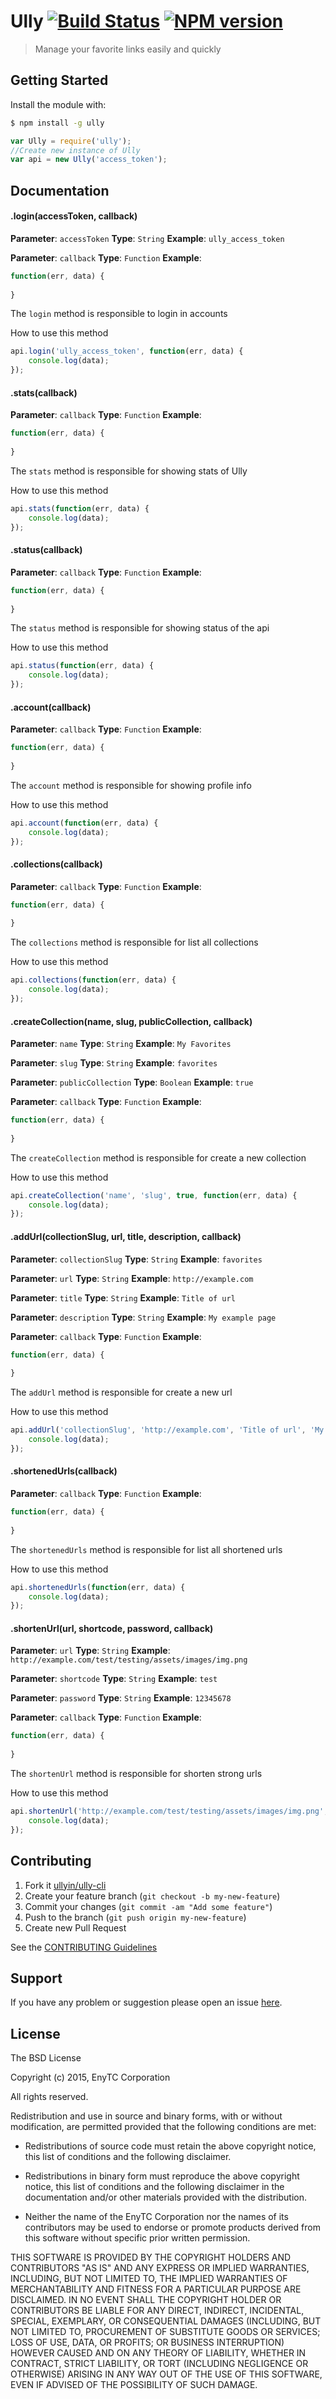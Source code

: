 # Ully [![Build Status](https://secure.travis-ci.org/ullyin/ully-cli.png?branch=master)](http://travis-ci.org/ullyin/ully-cli) [![NPM version](https://badge-me.herokuapp.com/api/npm/ully.png)](http://badges.enytc.com/for/npm/ully)

> Manage your favorite links easily and quickly

## Getting Started

Install the module with: 

```bash
$ npm install -g ully
```

```javascript
var Ully = require('ully');
//Create new instance of Ully
var api = new Ully('access_token');
```

## Documentation

#### .login(accessToken, callback)

**Parameter**: `accessToken`
**Type**: `String`
**Example**: `ully_access_token`


**Parameter**: `callback`
**Type**: `Function`
**Example**: 
```javascript
function(err, data) {
    
}
```

The `login` method is responsible to login in accounts

How to use this method

```javascript
api.login('ully_access_token', function(err, data) {
    console.log(data);
});
```

#### .stats(callback)

**Parameter**: `callback`
**Type**: `Function`
**Example**: 
```javascript
function(err, data) {
    
}
```

The `stats` method is responsible for showing stats of Ully

How to use this method

```javascript
api.stats(function(err, data) {
    console.log(data);
});
```

#### .status(callback)

**Parameter**: `callback`
**Type**: `Function`
**Example**: 
```javascript
function(err, data) {
    
}
```

The `status` method is responsible for showing status of the api

How to use this method

```javascript
api.status(function(err, data) {
    console.log(data);
});
```

#### .account(callback)

**Parameter**: `callback`
**Type**: `Function`
**Example**: 
```javascript
function(err, data) {
    
}
```

The `account` method is responsible for showing profile info

How to use this method

```javascript
api.account(function(err, data) {
    console.log(data);
});
```

#### .collections(callback)

**Parameter**: `callback`
**Type**: `Function`
**Example**: 
```javascript
function(err, data) {
    
}
```

The `collections` method is responsible for list all collections

How to use this method

```javascript
api.collections(function(err, data) {
    console.log(data);
});
```

#### .createCollection(name, slug, publicCollection, callback)

**Parameter**: `name`
**Type**: `String`
**Example**: `My Favorites`


**Parameter**: `slug`
**Type**: `String`
**Example**: `favorites`


**Parameter**: `publicCollection`
**Type**: `Boolean`
**Example**: `true`


**Parameter**: `callback`
**Type**: `Function`
**Example**: 
```javascript
function(err, data) {
    
}
```

The `createCollection` method is responsible for create a new collection

How to use this method

```javascript
api.createCollection('name', 'slug', true, function(err, data) {
    console.log(data);
});
```

#### .addUrl(collectionSlug, url, title, description, callback)

**Parameter**: `collectionSlug`
**Type**: `String`
**Example**: `favorites`


**Parameter**: `url`
**Type**: `String`
**Example**: `http://example.com`


**Parameter**: `title`
**Type**: `String`
**Example**: `Title of url`


**Parameter**: `description`
**Type**: `String`
**Example**: `My example page`


**Parameter**: `callback`
**Type**: `Function`
**Example**: 
```javascript
function(err, data) {
    
}
```

The `addUrl` method is responsible for create a new url

How to use this method

```javascript
api.addUrl('collectionSlug', 'http://example.com', 'Title of url', 'My example page',function(err, data) {
    console.log(data);
});
```

#### .shortenedUrls(callback)

**Parameter**: `callback`
**Type**: `Function`
**Example**: 
```javascript
function(err, data) {
    
}
```

The `shortenedUrls` method is responsible for list all shortened urls

How to use this method

```javascript
api.shortenedUrls(function(err, data) {
    console.log(data);
});
```

#### .shortenUrl(url, shortcode, password, callback)

**Parameter**: `url`
**Type**: `String`
**Example**: `http://example.com/test/testing/assets/images/img.png`


**Parameter**: `shortcode`
**Type**: `String`
**Example**: `test`


**Parameter**: `password`
**Type**: `String`
**Example**: `12345678`


**Parameter**: `callback`
**Type**: `Function`
**Example**: 
```javascript
function(err, data) {
    
}
```

The `shortenUrl` method is responsible for shorten strong urls

How to use this method

```javascript
api.shortenUrl('http://example.com/test/testing/assets/images/img.png', 'test', '12345678', function(err, data) {
    console.log(data);
});
```

## Contributing

1. Fork it [ullyin/ully-cli](https://github.com/ullyin/ully-cli/fork)
2. Create your feature branch (`git checkout -b my-new-feature`)
3. Commit your changes (`git commit -am "Add some feature"`)
4. Push to the branch (`git push origin my-new-feature`)
5. Create new Pull Request

See the [CONTRIBUTING Guidelines](CONTRIBUTING.md)

## Support
If you have any problem or suggestion please open an issue [here](https://github.com/ullyin/ully-cli/issues).

## License

The BSD License

Copyright (c) 2015, EnyTC Corporation

All rights reserved.

Redistribution and use in source and binary forms, with or without modification,
are permitted provided that the following conditions are met:

* Redistributions of source code must retain the above copyright notice, this
  list of conditions and the following disclaimer.

* Redistributions in binary form must reproduce the above copyright notice, this
  list of conditions and the following disclaimer in the documentation and/or
  other materials provided with the distribution.

* Neither the name of the EnyTC Corporation nor the names of its
  contributors may be used to endorse or promote products derived from
  this software without specific prior written permission.

THIS SOFTWARE IS PROVIDED BY THE COPYRIGHT HOLDERS AND CONTRIBUTORS "AS IS" AND
ANY EXPRESS OR IMPLIED WARRANTIES, INCLUDING, BUT NOT LIMITED TO, THE IMPLIED
WARRANTIES OF MERCHANTABILITY AND FITNESS FOR A PARTICULAR PURPOSE ARE
DISCLAIMED. IN NO EVENT SHALL THE COPYRIGHT HOLDER OR CONTRIBUTORS BE LIABLE FOR
ANY DIRECT, INDIRECT, INCIDENTAL, SPECIAL, EXEMPLARY, OR CONSEQUENTIAL DAMAGES
(INCLUDING, BUT NOT LIMITED TO, PROCUREMENT OF SUBSTITUTE GOODS OR SERVICES;
LOSS OF USE, DATA, OR PROFITS; OR BUSINESS INTERRUPTION) HOWEVER CAUSED AND ON
ANY THEORY OF LIABILITY, WHETHER IN CONTRACT, STRICT LIABILITY, OR TORT
(INCLUDING NEGLIGENCE OR OTHERWISE) ARISING IN ANY WAY OUT OF THE USE OF THIS
SOFTWARE, EVEN IF ADVISED OF THE POSSIBILITY OF SUCH DAMAGE.

